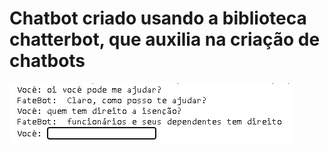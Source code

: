 # Chatbot criado usando a biblioteca chatterbot, que auxilia na criação de chatbots
![Imagem chatbot](https://github.com/hiagoleresdev/chatterbot-fatec-chatbot/blob/main/chatbot.png)
